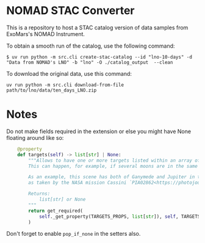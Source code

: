 # NOMAD STAC Converter

This is a repository to host a STAC catalog version of data samples from ExoMars's NOMAD Instrument.

To obtain a smooth run of the catalog, use the following command:

```shell
$ uv run python -m src.cli create-stac-catalog --id "lno-10-days" -d "Data from NOMAD's LNO" -b "lno" -O ./catalog_output  --clean

```

To download the original data, use this command:

```shell
uv run python -m src.cli download-from-file path/to/lno/data/ten_days_LNO.zip
```


# Notes

Do not make fields required in the extension or else you might have None floating around like so:

```python
    @property
    def targets(self) -> list[str] | None:
        """Allows to have one or more targets listed within an array of strings.
        This can happen, for example, if several moons are in the same view.

        As an example, this scene has both of Ganymede and Jupiter in the same image
        as taken by the NASA mission Cassini `PIA02862<https://photojournal.jpl.nasa.gov/catalog/PIA02862>`_.

        Returns:
            list[str] or None
        """
        return get_required(
            self._get_property(TARGETS_PROPS, list[str]), self, TARGETS_PROPS
        )

```

Don't forget to enable `pop_if_none` in the setters also.
